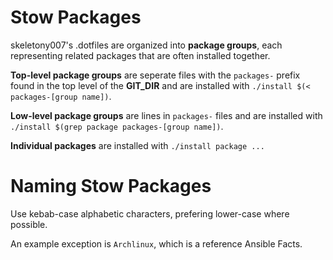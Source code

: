 # Stow Packages

skeletony007's .dotfiles are organized into **package groups**, each
representing related packages that are often installed together.

**Top-level package groups** are seperate files with the `packages-` prefix
found in the top level of the **GIT_DIR** and are installed with
`./install $(< packages-[group name])`.

**Low-level package groups** are lines in `packages-` files and are installed
with `./install $(grep package packages-[group name])`.

**Individual packages** are installed with `./install package ...`

# Naming Stow Packages

Use kebab-case alphabetic characters, prefering lower-case where possible.

An example exception is `Archlinux`, which is a reference Ansible Facts.
